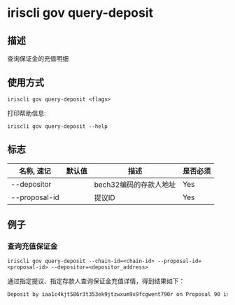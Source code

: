 # iriscli gov query-deposit

## 描述

查询保证金的充值明细

## 使用方式

```
iriscli gov query-deposit <flags>
```
打印帮助信息:

```
iriscli gov query-deposit --help
```
## 标志

| 名称, 速记       | 默认值                 | 描述                                                                                                                                                 | 是否必须  |
| --------------- | --------------------- | ---------------------------------------------------------------------------------------------------------------------------------------------------- | -------- |
| --depositor     |                       | bech32编码的存款人地址                                                                                                                    | Yes      |
| --proposal-id   |                       | 提议ID                                                                                                        | Yes      |

## 例子

### 查询充值保证金

```shell
iriscli gov query-deposit --chain-id=<chain-id> --proposal-id=<proposal-id> --depositor=<depositor_address>
```

通过指定提议、指定存款人查询保证金充值详情，得到结果如下：

```txt
Deposit by iaa1c4kjt586r3t353ek9jtzwxum9x9fcgwent790r on Proposal 90 is for the amount 995iris
```
